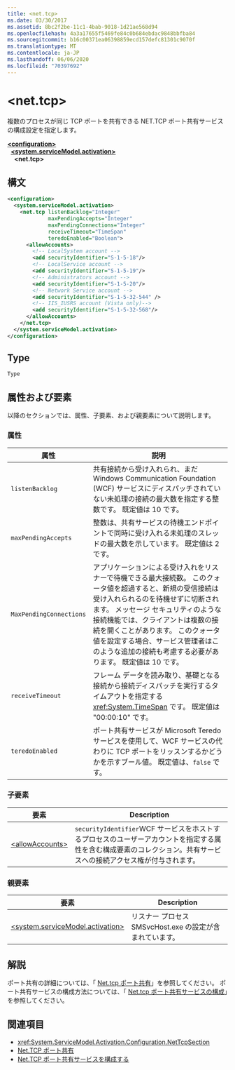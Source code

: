 ```yaml
---
title: <net.tcp>
ms.date: 03/30/2017
ms.assetid: 8bc2f2be-11c1-4bab-9018-1d21ae568d94
ms.openlocfilehash: 4a3a17655f5469fe84c0b684ebdac9848bbfba84
ms.sourcegitcommit: b16c00371ea06398859ecd157defc81301c9070f
ms.translationtype: MT
ms.contentlocale: ja-JP
ms.lasthandoff: 06/06/2020
ms.locfileid: "70397692"
---
```

# \<net.tcp>
複数のプロセスが同じ TCP ポートを共有できる NET.TCP ポート共有サービスの構成設定を指定します。  
  
[**\<configuration>**](../configuration-element.md)\
&nbsp;&nbsp;[**\<system.serviceModel.activation>**](system-servicemodel-activation.md)\
&nbsp;&nbsp;&nbsp;&nbsp;**\<net.tcp>**  
  
## <a name="syntax"></a>構文  
  
```xml  
<configuration>
  <system.serviceModel.activation>
    <net.tcp listenBacklog="Integer"
             maxPendingAccepts="Integer"
             maxPendingConnections="Integer"
             receiveTimeout="TimeSpan"
             teredoEnabled="Boolean">
      <allowAccounts>
        <!-- LocalSystem account -->
        <add securityIdentifier="S-1-5-18"/>
        <!-- LocalService account -->
        <add securityIdentifier="S-1-5-19"/>
        <!-- Administrators account -->
        <add securityIdentifier="S-1-5-20"/>
        <!-- Network Service account -->
        <add securityIdentifier="S-1-5-32-544" />
        <!-- IIS_IUSRS account (Vista only)-->
        <add securityIdentifier="S-1-5-32-568"/>
      </allowAccounts>
    </net.tcp>
  </system.serviceModel.activation>
</configuration>
```  
  
## <a name="type"></a>Type  
 `Type`  
  
## <a name="attributes-and-elements"></a>属性および要素  
 以降のセクションでは、属性、子要素、および親要素について説明します。  
  
### <a name="attributes"></a>属性  
  
|属性|説明|  
|---------------|-----------------|  
|`listenBacklog`|共有接続から受け入れられ、まだ Windows Communication Foundation (WCF) サービスにディスパッチされていない未処理の接続の最大数を指定する整数です。 既定値は 10 です。|  
|`maxPendingAccepts`|整数は、共有サービスの待機エンドポイントで同時に受け入れる未処理のスレッドの最大数を示しています。 既定値は 2 です。|  
|`MaxPendingConnections`|アプリケーションによる受け入れをリスナーで待機できる最大接続数。 このクォータ値を超過すると、新規の受信接続は受け入れられるのを待機せずに切断されます。 メッセージ セキュリティのような接続機能では、クライアントは複数の接続を開くことがあります。 このクォータ値を設定する場合、サービス管理者はこのような追加の接続も考慮する必要があります。 既定値は 10 です。|  
|`receiveTimeout`|フレーム データを読み取り、基礎となる接続から接続ディスパッチを実行するタイムアウトを指定する <xref:System.TimeSpan> です。 既定値は "00:00:10" です。|  
|`teredoEnabled`|ポート共有サービスが Microsoft Teredo サービスを使用して、WCF サービスの代わりに TCP ポートをリッスンするかどうかを示すブール値。 既定値は、`false` です。|  
  
### <a name="child-elements"></a>子要素  
  
|要素|Description|  
|-------------|-----------------|  
|[\<allowAccounts>](allowaccounts.md)|`securityIdentifier`WCF サービスをホストするプロセスのユーザーアカウントを指定する属性を含む構成要素のコレクション。共有サービスへの接続アクセス権が付与されます。|  
  
### <a name="parent-elements"></a>親要素  
  
|要素|Description|  
|-------------|-----------------|  
|[\<system.serviceModel.activation>](system-servicemodel-activation.md)|リスナー プロセス SMSvcHost.exe の設定が含まれています。|  
  
## <a name="remarks"></a>解説  
 ポート共有の詳細については、「 [Net.tcp ポート共有](../../../wcf/feature-details/net-tcp-port-sharing.md)」を参照してください。 ポート共有サービスの構成方法については、「 [Net.tcp ポート共有サービスの構成](../../../wcf/feature-details/configuring-the-net-tcp-port-sharing-service.md)」を参照してください。  
  
## <a name="see-also"></a>関連項目

- <xref:System.ServiceModel.Activation.Configuration.NetTcpSection>
- [Net.TCP ポート共有](../../../wcf/feature-details/net-tcp-port-sharing.md)
- [Net.TCP ポート共有サービスを構成する](../../../wcf/feature-details/configuring-the-net-tcp-port-sharing-service.md)
